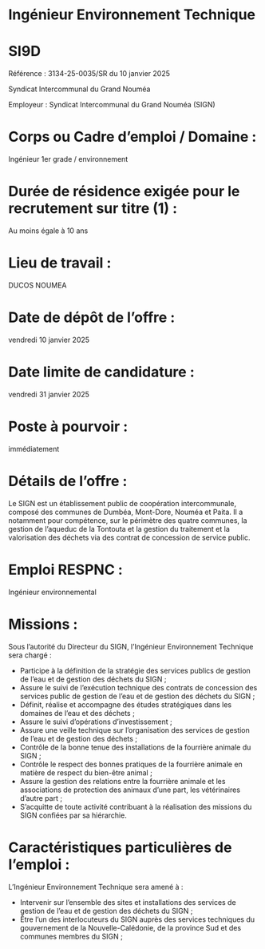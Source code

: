 # Ingénieur Environnement Technique

# SI9D

Référence : 3134-25-0035/SR du 10 janvier 2025

Syndicat Intercommunal du Grand Nouméa

Employeur : Syndicat Intercommunal du Grand Nouméa (SIGN)

# Corps ou Cadre d’emploi / Domaine :

Ingénieur 1er grade / environnement

# Durée de résidence exigée pour le recrutement sur titre (1) :

Au moins égale à 10 ans

# Lieu de travail :

DUCOS NOUMEA

# Date de dépôt de l’offre :

vendredi 10 janvier 2025

# Date limite de candidature :

vendredi 31 janvier 2025

# Poste à pourvoir :

immédiatement

# Détails de l’offre :

Le SIGN est un établissement public de coopération intercommunale, composé des communes de Dumbéa, Mont-Dore, Nouméa et Paita. Il a notamment pour compétence, sur le périmètre des quatre communes, la gestion de l’aqueduc de la Tontouta et la gestion du traitement et la valorisation des déchets via des contrat de concession de service public.

# Emploi RESPNC :

Ingénieur environnemental

# Missions :

Sous l’autorité du Directeur du SIGN, l’Ingénieur Environnement Technique sera chargé :

- Participe à la définition de la stratégie des services publics de gestion de l’eau et de gestion des déchets du SIGN ;
- Assure le suivi de l’exécution technique des contrats de concession des services public de gestion de l’eau et de gestion des déchets du SIGN ;
- Définit, réalise et accompagne des études stratégiques dans les domaines de l’eau et des déchets ;
- Assure le suivi d’opérations d’investissement ;
- Assure une veille technique sur l’organisation des services de gestion de l’eau et de gestion des déchets ;
- Contrôle de la bonne tenue des installations de la fourrière animale du SIGN ;
- Contrôle le respect des bonnes pratiques de la fourrière animale en matière de respect du bien-être animal ;
- Assure la gestion des relations entre la fourrière animale et les associations de protection des animaux d’une part, les vétérinaires d’autre part ;
- S’acquitte de toute activité contribuant à la réalisation des missions du SIGN confiées par sa hiérarchie.

# Caractéristiques particulières de l’emploi :

L’Ingénieur Environnement Technique sera amené à :

- Intervenir sur l’ensemble des sites et installations des services de gestion de l’eau et de gestion des déchets du SIGN ;
- Être l’un des interlocuteurs du SIGN auprès des services techniques du gouvernement de la Nouvelle-Calédonie, de la province Sud et des communes membres du SIGN ;